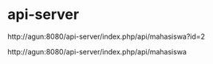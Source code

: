 # api-server
http://agun:8080/api-server/index.php/api/mahasiswa?id=2

http://agun:8080/api-server/index.php/api/mahasiswa
